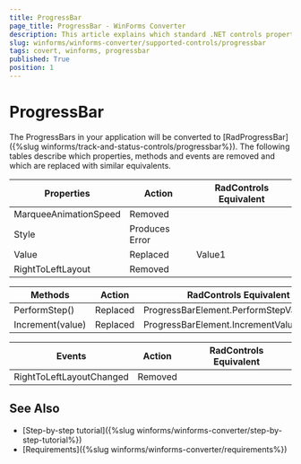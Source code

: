 ```yaml
---
title: ProgressBar
page_title: ProgressBar - WinForms Converter
description: This article explains which standard .NET controls properties are removed and which are replaced with similar equivalents. 
slug: winforms/winforms-converter/supported-controls/progressbar
tags: covert, winforms, progressbar
published: True
position: 1
---
```


# ProgressBar

The ProgressBars in your application will be converted to [RadProgressBar]({%slug winforms/track-and-status-controls/progressbar%}). The following tables describe which properties, methods and events are removed and which are replaced with similar equivalents.

|Properties|Action|RadControls Equivalent|
|---|---|---|
|MarqueeAnimationSpeed|Removed|   |
|Style |Produces Error|   |
|Value|Replaced|Value1|
|RightToLeftLayout|Removed|   |

|Methods|Action|RadControls Equivalent|
|---|---|---|
|PerformStep()|Replaced|ProgressBarElement.PerformStepValue1()|
|Increment(value)|Replaced|ProgressBarElement.IncrementValue1(value)|

|Events|Action|RadControls Equivalent|
|---|---|---|
|RightToLeftLayoutChanged|Removed|   |

## See Also

* [Step-by-step tutorial]({%slug winforms/winforms-converter/step-by-step-tutorial%})
* [Requirements]({%slug winforms/winforms-converter/requirements%})

